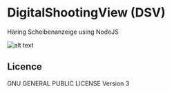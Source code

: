 # DigitalShootingView (DSV)

Häring Scheibenanzeige using NodeJS

![alt text](https://raw.githubusercontent.com/DigitalShooting/DSV/master/_doku/DSV_1.png"")



## Licence
GNU GENERAL PUBLIC LICENSE Version 3
